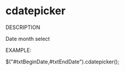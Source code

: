 # cdatepicker
<p>DESCRIPTION</p>
Date month select
<p>EXAMPLE:</p>
$("#txtBeginDate,#txtEndDate").cdatepicker();


